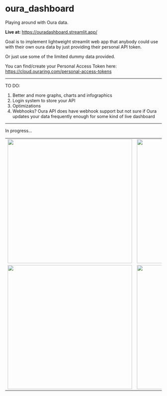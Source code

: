 # oura_dashboard

Playing around with Oura data.

**Live at:** https://ouradashboard.streamlit.app/

Goal is to implement lightweight streamlit web app that anybody could use with their own oura data by just providing their personal API token.

Or just use some of the limited dummy data provided.

You can find/create your Personal Access Token here: https://cloud.ouraring.com/personal-access-tokens

---

TO DO:
1) Better and more graphs, charts and infographics
2) Login system to store your API
3) Optimizations
4) Webhooks? Oura API does have webhook support but not sure if Oura updates your data frequently enough for some kind of live dashboard

---
In progress...

<table>
<tr>
<td><img src="https://github.com/user-attachments/assets/520f3709-dce2-43df-9fb6-214fdfca1f22" width="400"/></td>
<td><img src="https://github.com/user-attachments/assets/8a30a4d6-d433-4cd9-ac1d-e92ecf9a016d" width="400"/></td>
</tr>
<tr>
<td><img src="https://github.com/user-attachments/assets/a23c52c2-6a44-42a3-885d-30576ab7188c" width="400"/></td>
<td><img src="https://github.com/user-attachments/assets/56bb2df6-4d68-44bd-8d69-0c44701074d6" width="400"/></td>
</tr>
</table>


